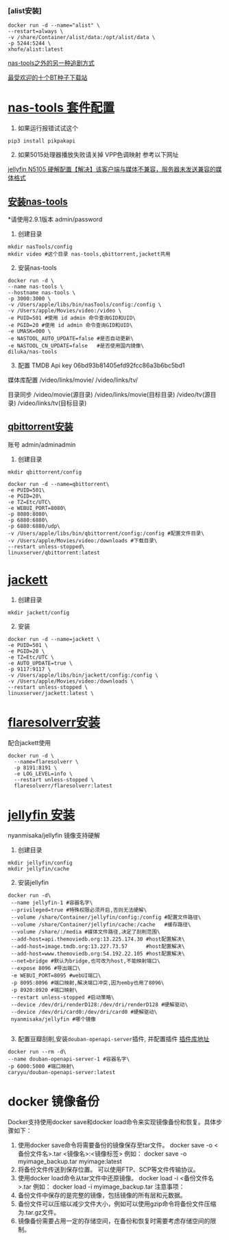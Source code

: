 ### [alist安装]

```shell
docker run -d --name="alist" \ 
--restart=always \
-v /share/Container/alist/data:/opt/alist/data \
-p 5244:5244 \
xhofe/alist:latest
```
[nas-tools之外的另一种追剧方式](https://sleele.com/2020/03/16/%E9%AB%98%E9%98%B6%E6%95%99%E7%A8%8B-%E8%BF%BD%E5%89%A7%E5%85%A8%E6%B5%81%E7%A8%8B%E8%87%AA%E5%8A%A8%E5%8C%96/comment-page-4/)

[最受欢迎的十个BT种子下载站](https://www.tianyuu.com/article/detail/id/1564.html)

# [nas-tools 套件配置](https://zhuanlan.zhihu.com/p/563493451)

1. 如果运行报错试试这个

```shell
pip3 install pikpakapi
```

2. 如果5015处理器播放失败请关掉 VPP色调映射 参考以下网址

[jellyfin N5105 硬解配置【解决】该客户端与媒体不兼容，服务器未发送兼容的媒体格式](https://www.bilibili.com/read/cv20154506)

## [安装nas-tools](https://hub.docker.com/r/diluka/nas-tools)

*请使用2.9.1版本 admin/password

1. 创建目录

```shell
mkdir nasTools/config
mkdir video #这个目录 nas-tools,qbittorrent,jackett共用
```

2. 安装nas-tools

```shell
docker run -d \
--name nas-tools \
--hostname nas-tools \
-p 3000:3000 \
-v /Users/apple/libs/bin/nasTools/config:/config \
-v /Users/apple/Movies/video:/video \
-e PUID=501 #使用 id admin 命令查询GID和UID\
-e PGID=20 #使用 id admin 命令查询GID和UID\
-e UMASK=000 \
-e NASTOOL_AUTO_UPDATE=false #是否自动更新\
-e NASTOOL_CN_UPDATE=false   #是否使用国内镜像\
diluka/nas-tools
```

3. 配置
   TMDB Api key 06bd93b81405efd92fcc86a3b6bc5bd1

媒体库配置
/video/links/movie/
/video/links/tv/

目录同步
/video/movie(源目录) /video/links/movie(目标目录)
/video/tv(源目录) /video/links/tv(目标目录)

## [qbittorrent安装](https://hub.docker.com/r/linuxserver/qbittorrent)

账号 admin/adminadmin

1. 创建目录

```shell
mkdir qbittorrent/config
```

```shell
docker run -d --name=qbittorrent\
-e PUID=501\
-e PGID=20\
-e TZ=Etc/UTC\
-e WEBUI_PORT=8080\
-p 8080:8080\
-p 6880:6880\
-p 6880:6880/udp\ 
-v /Users/apple/libs/bin/qbittorrent/config:/config #配置文件目录\ 
-v /Users/apple/Movies/video:/downloads #下载目录\ 
--restart unless-stopped\ 
linuxserver/qbittorrent:latest
```

# [jackett](https://hub.docker.com/r/linuxserver/jackett)

1. 创建目录

```shell
mkdir jackett/config
```

2. 安装

```shell
docker run -d --name=jackett \
-e PUID=501 \
-e PGID=20 \
-e TZ=Etc/UTC \
-e AUTO_UPDATE=true \
-p 9117:9117 \
-v /Users/apple/libs/bin/jackett/config:/config \
-v /Users/apple/Movies/video:/downloads \
--restart unless-stopped \
linuxserver/jackett:latest \
```

# [flaresolverr安装](https://hub.docker.com/r/flaresolverr/flaresolverr)

配合jackett使用

```shell
docker run -d \
  --name=flaresolverr \
  -p 8191:8191 \
  -e LOG_LEVEL=info \
  --restart unless-stopped \
  flaresolverr/flaresolverr:latest
```

# [jellyfin 安装](https://post.smzdm.com/p/apv8gg72/)

nyanmisaka/jellyfin 镜像支持硬解

1. 创建目录

```shell
mkdir jellyfin/config
mkdir jellyfin/cache
```

2. 安装jellyfin

```shell
docker run -d\
 --name jellyfin-1 #容器名字\
 --privileged=true #特殊权限必须开启,否则无法硬解\
 --volume /share/Container/jellyfin/config:/config #配置文件路径\
 --volume /share/Container/jellyfin/cache:/cache   #缓存路径\
 --volume /share/:/media #媒体文件路径,决定了刮削范围\
 --add-host=api.themoviedb.org:13.225.174.30 #host配置解决\
 --add-host=image.tmdb.org:13.227.73.57      #host配置解决\
 --add-host=www.themoviedb.org:54.192.22.105 #host配置解决\
 --net=bridge #默认为bridge,也可改为host,不能映射端口\
 --expose 8096 #导出端口\
 -e WEBUI_PORT=8095 #webUI端口\
 -p 8095:8096 #端口映射,解决端口冲突,因为emby也用了8096\
 -p 8920:8920 #端口映射\
 --restart unless-stopped #启动策略\
 --device /dev/dri/renderD128:/dev/dri/renderD128 #硬解驱动\
 --device /dev/dri/card0:/dev/dri/card0 #硬解驱动\
 nyanmisaka/jellyfin #哪个镜像
 
 ```

3. 配置豆瓣刮削,安装`douban-openapi-server`插件, 并配置插件
[插件库地址](https://github.com/caryyu/jellyfin-plugin-repo/raw/master/manifest-us.json)
```shell
docker run --rm -d\
--name douban-openapi-server-1 #容器名字\ 
-p 6000:5000 #端口映射\ 
caryyu/douban-openapi-server:latest
```

# docker 镜像备份

Docker支持使用docker save和docker load命令来实现镜像备份和恢复。具体步骤如下：

1. 使用docker save命令将需要备份的镜像保存至tar文件。
   docker save -o <备份文件名>.tar <镜像名>:<镜像标签>
   例如：
   docker save -o myimage_backup.tar myimage:latest
2. 将备份文件传送到保存位置。
   可以使用FTP、SCP等文件传输协议。
3. 使用docker load命令从tar文件中还原镜像。
   docker load -i <备份文件名>.tar
   例如：
   docker load -i myimage_backup.tar
   注意事项：
1. 备份文件中保存的是完整的镜像，包括镜像的所有层和元数据。
2. 备份文件可以压缩以减少文件大小，例如可以使用gzip命令将备份文件压缩为.tar.gz文件。
3. 镜像备份需要占用一定的存储空间，在备份和恢复时需要考虑存储空间的限制。
